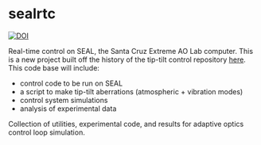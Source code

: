 # sealrtc

[![DOI](https://zenodo.org/badge/429163404.svg)](https://zenodo.org/badge/latestdoi/429163404)

Real-time control on SEAL, the Santa Cruz Extreme AO Lab computer. This is a new project built off the history of the tip-tilt control repository [here](https://doi.org/10.5281/zenodo.4321008). This code base will include:

- control code to be run on SEAL
- a script to make tip-tilt aberrations (atmospheric + vibration modes)
- control system simulations
- analysis of experimental data

Collection of utilities, experimental code, and results for adaptive optics control loop simulation.

